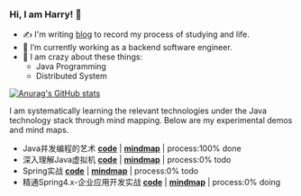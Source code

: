 ### Hi, I am Harry! 👋

- :writing_hand: I'm writing [blog](https://punchcode.top/) to record my process of studying and life.
- 🔭 I’m currently working as a backend software engineer.
- 🤩 I am crazy about these things:
  - Java Programming
  - Distributed System

[![Anurag's GitHub stats](https://github-readme-stats.vercel.app/api?username=huanruiz)](https://github.com/anuraghazra/github-readme-stats)

I am systematically learning the relevant technologies under the Java technology stack through mind mapping. Below are my experimental demos and mind maps.
- Java并发编程的艺术 **[code](https://github.com/huanruiz/JavaLab/tree/main/the-art-of-java-concurrency-programming)** | **[mindmap](https://github.com/huanruiz/JavaLab/tree/main/the-art-of-java-concurrency-programming/src/main/resources)** | process:100% done
- 深入理解Java虚拟机 **[code](https://github.com/huanruiz/jvm_book)** | **[mindmap](https://github.com/huanruiz/jvm_book/tree/master/mindmap)** | process:0% todo
- Spring实战 **[code](https://github.com/huanruiz/spring-in-action-6-samples)** | **[mindmap](https://github.com/huanruiz/spring-in-action-6-samples/tree/main/mindmap)** | process:0% todo
- 精通Spring4.x-企业应用开发实战 **[code](https://github.com/huanruiz/spring4.x)** | **[mindmap](https://github.com/huanruiz/spring4.x/tree/master/mindmap)** | process:0% doing
